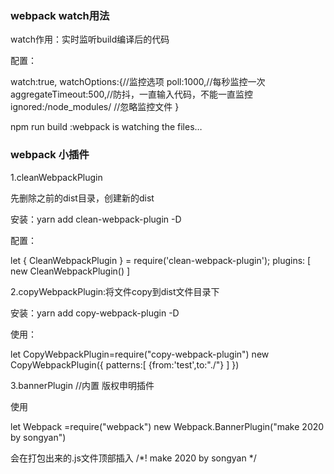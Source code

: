 ### webpack watch用法

watch作用：实时监听build编译后的代码

配置：	

  watch:true,
  watchOptions:{//监控选项
		poll:1000,//每秒监控一次
		aggregateTimeout:500,//防抖，一直输入代码，不能一直监控
		ignored:/node_modules/   //忽略监控文件
	}

npm run build :webpack is watching the files…


### webpack 小插件

1.cleanWebpackPlugin

先删除之前的dist目录，创建新的dist

安装：yarn add clean-webpack-plugin -D

配置：

  let { CleanWebpackPlugin } = require('clean-webpack-plugin');
	plugins: [
		new CleanWebpackPlugin()
	]

2.copyWebpackPlugin:将文件copy到dist文件目录下

安装：yarn add copy-webpack-plugin -D

使用： 

  let CopyWebpackPlugin=require("copy-webpack-plugin")
	new CopyWebpackPlugin({
		patterns:[
			{from:'test',to:"./"}
		]
	})

3.bannerPlugin //内置 版权申明插件

使用

  let Webpack =require("webpack")
	new Webpack.BannerPlugin("make 2020 by songyan")

会在打包出来的.js文件顶部插入 /*! make 2020 by songyan */

